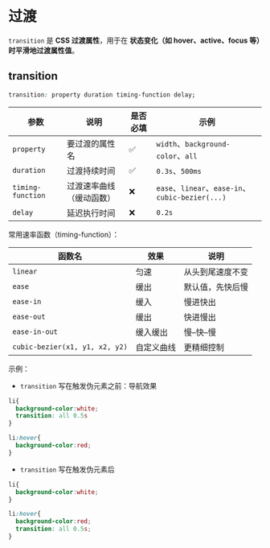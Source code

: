 # 过渡

`transition` 是 **CSS 过渡属性**，用于在 **状态变化（如 hover、active、focus 等）时平滑地过渡属性值**。

## transition

```css
transition: property duration timing-function delay;
```

| 参数              | 说明                     | 是否必填 | 示例                                             |
| ----------------- | ------------------------ | -------- | ------------------------------------------------ |
| `property`        | 要过渡的属性名           | ✅        | `width`、`background-color`、`all`               |
| `duration`        | 过渡持续时间             | ✅        | `0.3s`、`500ms`                                  |
| `timing-function` | 过渡速率曲线（缓动函数） | ❌        | `ease`、`linear`、`ease-in`、`cubic-bezier(...)` |
| `delay`           | 延迟执行时间             | ❌        | `0.2s`                                           |



常用速率函数（timing-function）：

| 函数名                         | 效果       | 说明             |
| ------------------------------ | ---------- | ---------------- |
| `linear`                       | 匀速       | 从头到尾速度不变 |
| `ease`                         | 缓出       | 默认值，先快后慢 |
| `ease-in`                      | 缓入       | 慢进快出         |
| `ease-out`                     | 缓出       | 快进慢出         |
| `ease-in-out`                  | 缓入缓出   | 慢–快–慢         |
| `cubic-bezier(x1, y1, x2, y2)` | 自定义曲线 | 更精细控制       |



示例：

- `transition` 写在触发伪元素之前：导航效果

```css
li{
  background-color:white;
  transition: all 0.5s 
}

li:hover{
  background-color:red;
}
```

- `transition` 写在触发伪元素后

```css
li{
  background-color:white;
}

li:hover{
  background-color:red;
  transition: all 0.5s;
}
```

